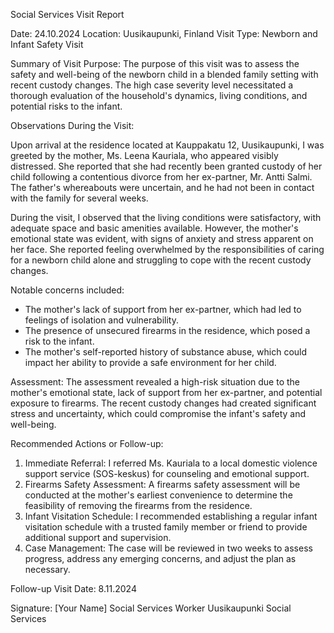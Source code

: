 Social Services Visit Report

Date: 24.10.2024
Location: Uusikaupunki, Finland
Visit Type: Newborn and Infant Safety Visit

Summary of Visit Purpose:
The purpose of this visit was to assess the safety and well-being of the newborn child in a blended family setting with recent custody changes. The high case severity level necessitated a thorough evaluation of the household's dynamics, living conditions, and potential risks to the infant.

Observations During the Visit:

Upon arrival at the residence located at Kauppakatu 12, Uusikaupunki, I was greeted by the mother, Ms. Leena Kauriala, who appeared visibly distressed. She reported that she had recently been granted custody of her child following a contentious divorce from her ex-partner, Mr. Antti Salmi. The father's whereabouts were uncertain, and he had not been in contact with the family for several weeks.

During the visit, I observed that the living conditions were satisfactory, with adequate space and basic amenities available. However, the mother's emotional state was evident, with signs of anxiety and stress apparent on her face. She reported feeling overwhelmed by the responsibilities of caring for a newborn child alone and struggling to cope with the recent custody changes.

Notable concerns included:

* The mother's lack of support from her ex-partner, which had led to feelings of isolation and vulnerability.
* The presence of unsecured firearms in the residence, which posed a risk to the infant.
* The mother's self-reported history of substance abuse, which could impact her ability to provide a safe environment for her child.

Assessment:
The assessment revealed a high-risk situation due to the mother's emotional state, lack of support from her ex-partner, and potential exposure to firearms. The recent custody changes had created significant stress and uncertainty, which could compromise the infant's safety and well-being.

Recommended Actions or Follow-up:

1. Immediate Referral: I referred Ms. Kauriala to a local domestic violence support service (SOS-keskus) for counseling and emotional support.
2. Firearms Safety Assessment: A firearms safety assessment will be conducted at the mother's earliest convenience to determine the feasibility of removing the firearms from the residence.
3. Infant Visitation Schedule: I recommended establishing a regular infant visitation schedule with a trusted family member or friend to provide additional support and supervision.
4. Case Management: The case will be reviewed in two weeks to assess progress, address any emerging concerns, and adjust the plan as necessary.

Follow-up Visit Date: 8.11.2024

Signature: [Your Name]
Social Services Worker
Uusikaupunki Social Services